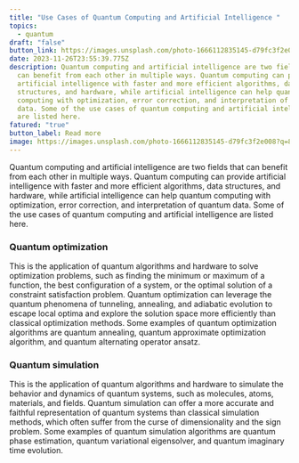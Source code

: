 ```yaml
---
title: "Use Cases of Quantum Computing and Artificial Intelligence "
topics:
  - quantum
draft: "false"
button_link: https://images.unsplash.com/photo-1666112835145-d79fc3f2e008?q=80&w=2060&auto=format&fit=crop&ixlib=rb-4.0.3&ixid=M3wxMjA3fDB8MHxwaG90by1wYWdlfHx8fGVufDB8fHx8fA%3D%3D
date: 2023-11-26T23:55:39.775Z
description: Quantum computing and artificial intelligence are two fields that
  can benefit from each other in multiple ways. Quantum computing can provide
  artificial intelligence with faster and more efficient algorithms, data
  structures, and hardware, while artificial intelligence can help quantum
  computing with optimization, error correction, and interpretation of quantum
  data. Some of the use cases of quantum computing and artificial intelligence
  are listed here.
fatured: "true"
button_label: Read more
image: https://images.unsplash.com/photo-1666112835145-d79fc3f2e008?q=80&w=2060&auto=format&fit=crop&ixlib=rb-4.0.3&ixid=M3wxMjA3fDB8MHxwaG90by1wYWdlfHx8fGVufDB8fHx8fA%3D%3D
---
```

Quantum computing and artificial intelligence are two fields that can benefit from each other in multiple ways. Quantum computing can provide artificial intelligence with faster and more efficient algorithms, data structures, and hardware, while artificial intelligence can help quantum computing with optimization, error correction, and interpretation of quantum data. Some of the use cases of quantum computing and artificial intelligence are listed here.

### Quantum optimization

This is the application of quantum algorithms and hardware to solve optimization problems, such as finding the minimum or maximum of a function, the best configuration of a system, or the optimal solution of a constraint satisfaction problem. Quantum optimization can leverage the quantum phenomena of tunneling, annealing, and adiabatic evolution to escape local optima and explore the solution space more efficiently than classical optimization methods. Some examples of quantum optimization algorithms are quantum annealing, quantum approximate optimization algorithm, and quantum alternating operator ansatz.

### Quantum simulation

This is the application of quantum algorithms and hardware to simulate the behavior and dynamics of quantum systems, such as molecules, atoms, materials, and fields. Quantum simulation can offer a more accurate and faithful representation of quantum systems than classical simulation methods, which often suffer from the curse of dimensionality and the sign problem. Some examples of quantum simulation algorithms are quantum phase estimation, quantum variational eigensolver, and quantum imaginary time evolution.